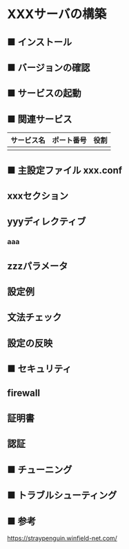 # XXXサーバの構築
## ■ インストール
## ■ バージョンの確認
## ■ サービスの起動
## ■ 関連サービス
|サービス名|ポート番号|役割|
|:---|:---|:---|
||||

## ■ 主設定ファイル xxx.conf
## xxxセクション
## yyyディレクティブ
### aaa
## zzzパラメータ
## 設定例
## 文法チェック
## 設定の反映
## ■ セキュリティ
## firewall
## 証明書
## 認証
## ■ チューニング
## ■ トラブルシューティング
## ■ 参考
https://straypenguin.winfield-net.com/
